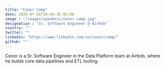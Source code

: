 ```yaml
---
title: "Conor Camp"
date: 2020-07-01T10:49:35-05:00
image : "/images/speakers/conor-camp.jpg"
designation : "Sr. Software Engineer @ Airbnb"
country: ""
twitter: ""
linkedin: "https://www.linkedin.com/in/conorccamp/"
github: ""
---
```


Conor is a Sr. Software Engineer in the Data Platform team at Airbnb, where he builds core data pipelines and ETL tooling.

